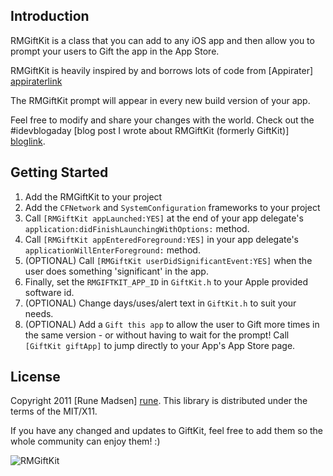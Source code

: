 Introduction
------------
RMGiftKit is a class that you can add to any iOS app and then allow you to prompt your users to
Gift the app in the App Store. 

RMGiftKit is heavily inspired by and borrows lots of code from [Appirater] [appiraterlink]

The RMGiftKit prompt will appear in every new build version of your app.

Feel free to modify and share your changes with the world. 
Check out the #idevblogaday [blog post I wrote about RMGiftKit (formerly GiftKit)] [bloglink].

Getting Started
---------------
1. Add the RMGiftKit to your project
2. Add the `CFNetwork` and `SystemConfiguration` frameworks to your project
3. Call `[RMGiftKit appLaunched:YES]` at the end of your app delegate's `application:didFinishLaunchingWithOptions:` method.
4. Call `[RMGiftKit appEnteredForeground:YES]` in your app delegate's `applicationWillEnterForeground:` method.
5. (OPTIONAL) Call `[RMGiftKit userDidSignificantEvent:YES]` when the user does something 'significant' in the app.
6. Finally, set the `RMGIFTKIT_APP_ID` in `GiftKit.h` to your Apple provided software id.
7. (OPTIONAL) Change days/uses/alert text in `GiftKit.h` to suit your needs.
8. (OPTIONAL) Add a `Gift this app` to allow the user to Gift more times in the same version - or without having to wait for the prompt! Call `[GiftKit giftApp]` to jump directly to your App's App Store page.

License
-------
Copyright 2011 [Rune Madsen] [rune].
This library is distributed under the terms of the MIT/X11.

If you have any changed and updates to GiftKit, feel free to add them so the whole community 
can enjoy them! :)

![RMGiftKit](http://runmad.com/blog/wp-content/uploads/2011/05/GiftKitScreenshot.png)

[bloglink]: http://runmad.com/blog/2011/05/introducing-giftkit-gifting-made-easy/
[rune]: http://www.runmad.com/blog
[appiraterlink]: http://arashpayan.com/blog/index.php/2009/09/07/presenting-appirater/